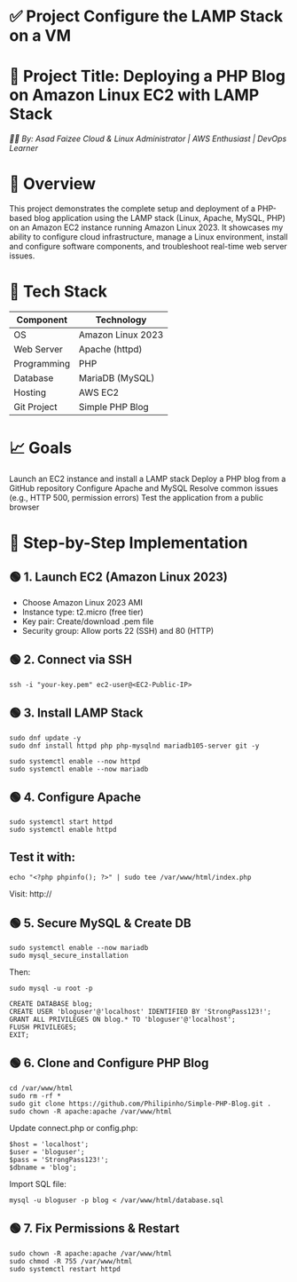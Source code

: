 # ✅ Project Configure the LAMP Stack on a VM 
# 🧰 Project Title: Deploying a PHP Blog on Amazon Linux EC2 with LAMP Stack

*👨‍💻 By: Asad Faizee*
*Cloud & Linux Administrator | AWS Enthusiast | DevOps Learner*

# 📌 Overview

This project demonstrates the complete setup and deployment of a PHP-based blog application using the LAMP stack (Linux, Apache, MySQL, PHP) on an Amazon EC2 instance running Amazon Linux 2023. It showcases my ability to configure cloud infrastructure, manage a Linux environment, install and configure software components, and troubleshoot real-time web server issues.

# 🧱 Tech Stack

| Component   | Technology        |
| ----------- | ----------------- |
| OS          | Amazon Linux 2023 |
| Web Server  | Apache (httpd)    |
| Programming | PHP               |
| Database    | MariaDB (MySQL)   |
| Hosting     | AWS EC2           |
| Git Project | Simple PHP Blog   |

# 📈 Goals

Launch an EC2 instance and install a LAMP stack
Deploy a PHP blog from a GitHub repository
Configure Apache and MySQL
Resolve common issues (e.g., HTTP 500, permission errors)
Test the application from a public browser

# 🔧 Step-by-Step Implementation

## 🟢 1. Launch EC2 (Amazon Linux 2023)

- Choose Amazon Linux 2023 AMI
- Instance type: t2.micro (free tier)
- Key pair: Create/download .pem file
- Security group: Allow ports 22 (SSH) and 80 (HTTP)

## 🟢 2. Connect via SSH

```
ssh -i "your-key.pem" ec2-user@<EC2-Public-IP>
```
## 🟢 3. Install LAMP Stack
```
sudo dnf update -y
sudo dnf install httpd php php-mysqlnd mariadb105-server git -y

sudo systemctl enable --now httpd
sudo systemctl enable --now mariadb
```


## 🟢 4. Configure Apache
```
sudo systemctl start httpd
sudo systemctl enable httpd
```

## Test it with:

```
echo "<?php phpinfo(); ?>" | sudo tee /var/www/html/index.php
```
Visit: http://<EC2-Public-IP>

## 🟢 5. Secure MySQL & Create DB
```
sudo systemctl enable --now mariadb
sudo mysql_secure_installation
```
Then:

```
sudo mysql -u root -p

CREATE DATABASE blog;
CREATE USER 'bloguser'@'localhost' IDENTIFIED BY 'StrongPass123!';
GRANT ALL PRIVILEGES ON blog.* TO 'bloguser'@'localhost';
FLUSH PRIVILEGES;
EXIT;
```

## 🟢 6. Clone and Configure PHP Blog

```
cd /var/www/html
sudo rm -rf *
sudo git clone https://github.com/Philipinho/Simple-PHP-Blog.git .
sudo chown -R apache:apache /var/www/html
```
Update connect.php or config.php:

```
$host = 'localhost';
$user = 'bloguser';
$pass = 'StrongPass123!';
$dbname = 'blog';
```
Import SQL file:

```
mysql -u bloguser -p blog < /var/www/html/database.sql
```

## 🟢 7. Fix Permissions & Restart

```
sudo chown -R apache:apache /var/www/html
sudo chmod -R 755 /var/www/html
sudo systemctl restart httpd
```